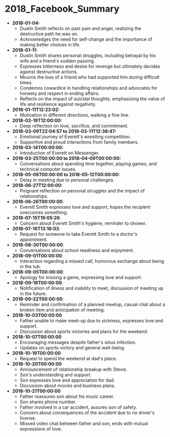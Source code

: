 # 2018_Facebook_Summary

- **2018-01-04:**
  - Dustin Smith reflects on past pain and anger, realizing the destructive path he was on.
  - Acknowledges the need for self-change and the importance of making better choices in life.
- **2018-01-11:**
  - Dustin Smith shares personal struggles, including betrayal by his wife and a friend's sudden passing.
  - Expresses bitterness and desire for revenge but ultimately decides against destructive actions.
  - Mourns the loss of a friend who had supported him during difficult times.
  - Condemns cowardice in handling relationships and advocates for honesty and respect in ending affairs.
  - Reflects on the impact of suicidal thoughts, emphasizing the value of life and resilience against negativity.
- **2018-01-11T12:23:02:**
  - Motivation in different directions, walking a fine line.
- **2018-02-19T12:00:00:**
  - Deep reflection on love, sacrifice, and commitment.
- **2018-03-09T22:04:57 to 2018-03-11T12:38:47:**
  - Emotional journey of Everett's wrestling competition.
  - Supportive and proud interactions from family members.
- **2018-03-14T00:00:00:**
  - Introduction of Everett on Messenger.
- **2018-03-25T00:00:00 to 2018-04-09T00:00:00:**
  - Conversations about spending time together, playing games, and technical computer issues.
- **2018-05-06T00:00:00 to 2018-05-12T00:00:00:**
  - Delay in meeting due to personal challenges.
- **2018-06-27T12:00:00:**
  - Poignant reflection on personal struggles and the impact of relationships.
- **2018-06-26T00:00:00**:
  - Everett Smith expresses love and support, hopes the recipient overcomes something.
- **2018-07-15T19:05:26**:
  - Concern about Everett Smith's hygiene, reminder to shower.
- **2018-07-16T13:16:03**:
  - Request for someone to take Everett Smith to a doctor's appointment.
- **2018-08-30T00:00:00**:
  - Conversations about school readiness and enjoyment.
- **2018-09-01T00:00:00**:
  - Interaction regarding a missed call, humorous exchange about being in the tub.
- **2018-09-05T00:00:00**:
  - Apology for missing a game, expressing love and support.
- **2018-09-19T00:00:00**:
  - Notification of illness and inability to meet, discussion of meeting up in the future.
- **2018-09-22T00:00:00**:
  - Reminder and confirmation of a planned meetup, casual chat about a broken item and anticipation of meeting.
- **2018-10-03T00:00:00**
  - Father unable to make meet-up due to sickness, expresses love and support.
  - Discussion about sports victories and plans for the weekend.
- **2018-10-07T00:00:00**
  - Encouraging messages despite father's sinus infection.
  - Updates on sports victory and general well-being.
- **2018-10-19T00:00:00**
  - Request to spend the weekend at dad's place.
- **2018-10-20T00:00:00**
  - Announcement of relationship breakup with Stevie.
  - Son's understanding and support.
  - Son expresses love and appreciation for dad.
  - Discussion about movies and business plans.
- **2018-10-21T00:00:00**
  - Father reassures son about his music career.
  - Son shares phone number.
  - Father involved in a car accident, assures son of safety.
  - Concern about consequences of the accident due to no driver's license.
  - Missed video chat between father and son, ends with mutual expressions of love.

